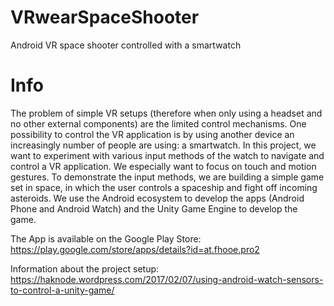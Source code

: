 # VRwearSpaceShooter
Android VR space shooter controlled with a smartwatch
# Info
The problem of simple VR setups (therefore when only using a headset and no other external components) are the limited control mechanisms. One possibility to control the VR application is by using another device an increasingly number of people are using: a smartwatch. In this project, we want to experiment with various input methods of the watch to navigate and control a VR application. We especially want to focus on touch and motion gestures. To demonstrate the input methods, we are building a simple game set in space, in which the user controls a spaceship and fight off incoming asteroids.
We use the Android ecosystem to develop the apps (Android Phone and Android Watch) and the Unity Game Engine to develop the game.

The App is available on the Google Play Store: https://play.google.com/store/apps/details?id=at.fhooe.pro2

Information about the project setup: https://haknode.wordpress.com/2017/02/07/using-android-watch-sensors-to-control-a-unity-game/
